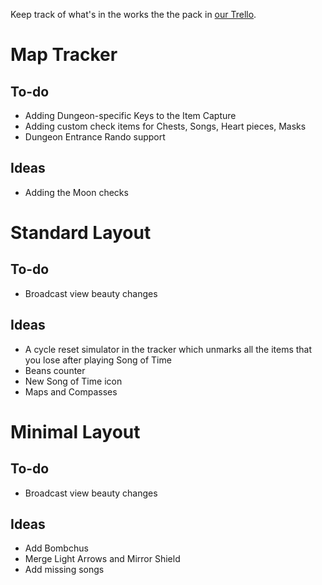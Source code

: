 Keep track of what's in the works the the pack in [our Trello](https://trello.com/b/hH1ruzJO/majoras-mask-map-tracker).

# Map Tracker

## To-do

* Adding Dungeon-specific Keys to the Item Capture
* Adding custom check items for Chests, Songs, Heart pieces, Masks
* Dungeon Entrance Rando support

## Ideas

* Adding the Moon checks

# Standard Layout

## To-do

* Broadcast view beauty changes

## Ideas

* A cycle reset simulator in the tracker which unmarks all the items that you lose after playing Song of Time
* Beans counter
* New Song of Time icon
* Maps and Compasses

# Minimal Layout

## To-do

* Broadcast view beauty changes

## Ideas

* Add Bombchus
* Merge Light Arrows and Mirror Shield
* Add missing songs
